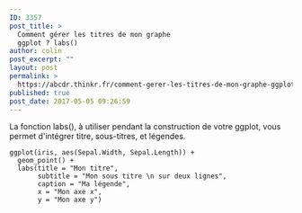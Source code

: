 ```yaml
---
ID: 3357
post_title: >
  Comment gérer les titres de mon graphe
  ggplot ? labs()
author: colin
post_excerpt: ""
layout: post
permalink: >
  https://abcdr.thinkr.fr/comment-gerer-les-titres-de-mon-graphe-ggplot-labs/
published: true
post_date: 2017-05-05 09:26:59
---
```

La fonction labs(), à utiliser pendant la construction de votre ggplot, vous permet d'intégrer titre, sous-titres, et légendes.
<pre><code>ggplot(iris, aes(Sepal.Width, Sepal.Length)) +
  geom_point() +
  labs(title = "Mon titre",
       subtitle = "Mon sous titre \n sur deux lignes",
       caption = "Ma légende",
       x = "Mon axe x",
       y = "Mon axe y")</code></pre>